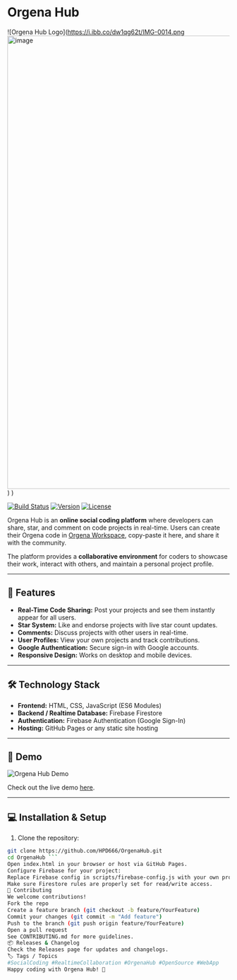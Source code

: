# Orgena Hub

![Orgena Hub Logo](https://i.ibb.co/dw1qg62t/IMG-0014.png<img width="1536" height="1024" alt="image" src="https://github.com/user-attachments/assets/0477fe1b-764e-4ee4-9881-42479f77c93d" />
)
)

[![Build Status](https://img.shields.io/badge/build-passing-brightgreen)](https://github.com/HPD666/OrgenaHub/actions)
[![Version](https://img.shields.io/badge/version-1.0.0-blue)](https://github.com/HPD666/OrgenaHub/releases)
[![License](https://img.shields.io/badge/license-MIT-green)](LICENSE)

Orgena Hub is an **online social coding platform** where developers can share, star, and comment on code projects in real-time. Users can create their Orgena code in [Orgena Workspace](https://github.com/HPD666/Orgena), copy-paste it here, and share it with the community.  

The platform provides a **collaborative environment** for coders to showcase their work, interact with others, and maintain a personal project profile.

---

## 🎯 Features

- **Real-Time Code Sharing:** Post your projects and see them instantly appear for all users.
- **Star System:** Like and endorse projects with live star count updates.
- **Comments:** Discuss projects with other users in real-time.
- **User Profiles:** View your own projects and track contributions.
- **Google Authentication:** Secure sign-in with Google accounts.
- **Responsive Design:** Works on desktop and mobile devices.

---

## 🛠 Technology Stack

- **Frontend:** HTML, CSS, JavaScript (ES6 Modules)
- **Backend / Realtime Database:** Firebase Firestore
- **Authentication:** Firebase Authentication (Google Sign-In)
- **Hosting:** GitHub Pages or any static site hosting

---

## 🚀 Demo

![Orgena Hub Demo](assets/demo.gif)

Check out the live demo [here](https://hpd666.github.io/OrgenaHub/).

---

## 💻 Installation & Setup

1. Clone the repository:

```bash
git clone https://github.com/HPD666/OrgenaHub.git
cd OrgenaHub ```
Open index.html in your browser or host via GitHub Pages.
Configure Firebase for your project:
Replace Firebase config in scripts/firebase-config.js with your own project credentials.
Make sure Firestore rules are properly set for read/write access.
🤝 Contributing
We welcome contributions!
Fork the repo
Create a feature branch (git checkout -b feature/YourFeature)
Commit your changes (git commit -m "Add feature")
Push to the branch (git push origin feature/YourFeature)
Open a pull request
See CONTRIBUTING.md for more guidelines.
📦 Releases & Changelog
Check the Releases page for updates and changelogs.
🏷 Tags / Topics
#SocialCoding #RealtimeCollaboration #OrgenaHub #OpenSource #WebApp
Happy coding with Orgena Hub! 🚀
